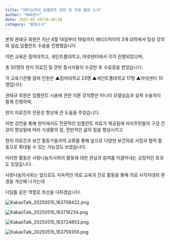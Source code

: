 ```yaml
---
title: "에티오피아_임플란트 강연 및 의료 활동 소식"
author: "HHA한나"
date: 2025-05-16T10:40:20
category: "활동소식"
---
```


본회 권태규 회원은 지난 4월 14일부터 19일까지 에티오피아의 3개 대학에서 임상 강의와 실습,임플란트 수술을 진행했습니다

이번 교육은 짐마대학교, 세인트폴대학교, 야넷센터에서 각각 진행되었으며,

총 50명의 현지 의료진 및 관련 종사자들이 수강한 후 수료증을 받았습니다.

각 교육기관별 참여 인원은 ▲짐마대학교 23명 ▲세인트폴대학교 17명 ▲야넷센터 10명입니다.

권태규 회원은 임플란트 시술에 관한 이론 강의뿐만 아니라 모델실습과 실제 수술까지 함께 진행하며,

현지 의료진의 전문성 향상에 큰 도움을 주었습니다.

이번 강연을 통해 현지에서도 전문적인 임플란트 치료가 제공됨에 따라주민들의 구강 건강이 향상됨에 따라 식생활의 질, 전반적인 삶의 질을 향상시키고

현지 의료진과 보건 활동가들과의 교류를 통해 앞으로 다양한 보건의료 사업과 협력 활동으로 확대될 수 있는 가능성도 보였습니다.

이러한 활동은 사랑나눔의사회의 활동에 대한 관심과 참여를 이끌어내는 긍정적인 효과도 있었습니다.

사랑나눔의사회는 앞으로도 지속적인 의료 교육과 진료 활동을 통해 의료 사각지대의 환경을 개선해 나가는데

디딤돌 같은 역할로 최선을 다하겠습니다.

![KakaoTalk_20250515_163708422.png](/files/attach/images/2318/327/035/b07e4a07d131ce2d60c8d2a439271f4c.png)

![KakaoTalk_20250515_163716234.png](/files/attach/images/2318/327/035/6929c832fdd8dd8abbff20be66ac0977.png)

![KakaoTalk_20250515_163724853.png](/files/attach/images/2318/327/035/706c29c6c7fa919c79e4db66162883b8.png)

![KakaoTalk_20250515_163759356.png](/files/attach/images/2318/327/035/111f484e4dd462c299a4e4dda36b2efb.png)
